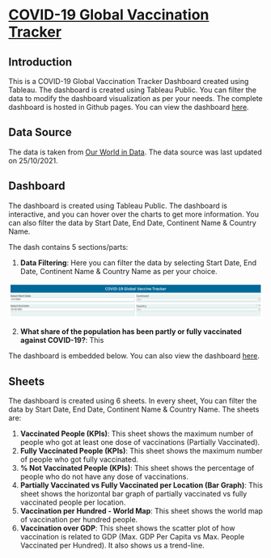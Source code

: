 # [COVID-19 Global Vaccination Tracker](https://public.tableau.com/views/COVID-19GlobalVaccinationTracker_16850851988440/COVID-19GlobalVaccineTracker?:language=en-US&:display_count=n&:origin=viz_share_link)

## Introduction

This is a COVID-19 Global Vaccination Tracker Dashboard created using Tableau. The dashboard is created using Tableau
Public. You can filter the data to modify the dashboard visualization as per your needs. The complete dashboard is hosted in Github pages. You can view the dashboard [here](https://mohitur669.github.io/COVID-19-Vaccination-Tracker/).

## Data Source

The data is taken from [Our World in Data](https://ourworldindata.org/covid-vaccinations). The data source was last
updated on 25/10/2021.

## Dashboard

The dashboard is created using Tableau
Public. The dashboard is interactive, and you can hover over the charts to get more information. You can also filter the
data by Start Date, End Date, Continent Name & Country Name.

The dash contains 5 sections/parts: 
1. **Data Filtering**: Here you can filter the
   data by selecting Start Date, End Date, Continent Name & Country Name as per your choice.

![Filter Options](img/filter.png "Filter Options")

2. **What share of the population has been partly or fully vaccinated against COVID-19?**: This


The dashboard is embedded below. You can also view the
dashboard [here](https://mohitur669.github.io/COVID-19-Vaccination-Tracker/).

## Sheets
The dashboard is created using 6 sheets. In every sheet, You can filter the data by Start Date, End Date, Continent Name & Country Name. The sheets are:
1. **Vaccinated People (KPIs)**: This sheet shows the maximum number of people who got at least one dose of vaccinations (Partially Vaccinated).
2. **Fully Vaccinated People (KPIs)**: This sheet shows the maximum number of people who got fully vaccinated.
3. **% Not Vaccinated People (KPIs)**: This sheet shows the percentage of people who do not have any dose of vaccinations.
4. **Partially Vaccinated vs Fully Vaccinated per Location (Bar Graph)**: This sheet shows the horizontal bar graph of partially vaccinated vs fully vaccinated people per location.
5. **Vaccination per Hundred - World Map**: This sheet shows the world map of vaccination per hundred people.
6. **Vaccination over GDP**: This sheet shows the scatter plot of how vaccination is related to GDP (Max. GDP Per Capita vs Max. People Vaccinated per Hundred). It also shows us a trend-line.
